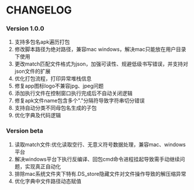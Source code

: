 # CHANGELOG


### Version 1.0.0
1. 支持多包名apk遍历打包
2. 修改脚本路径为绝对路径，兼容mac windows，解决mac只能放在用户目录下使用
3. 更改match匹配文件格式为json，加强可读性、规避低级书写错误，并支持对json文件的扩展
4. 优化打包流程，打印异常堆栈信息
5. 修复app图标logo不兼容jpg、jpeg问题
6. 添加执行文件在控制窗口执行完成后不自动关闭逻辑
7. 修复apk文件name包含多个"."分隔符导致字符串切分错误
8. 支持自动分类不同母包名生成的子包
9. 优化字典及代码逻辑



### Version beta
1. 读取match文件:优化读取空行、无意义符号数据处理，兼容mac、windows平台
2. 解决windows平台下执行反编译、回包cmd命令进程挂起导致需手动继续问题，实现真正自动化
3. 排除mac系统文件夹下特有.DS_store隐藏文件对文件操作导致的解压缩异常
4. 优化字典中文件路径动态赋值

